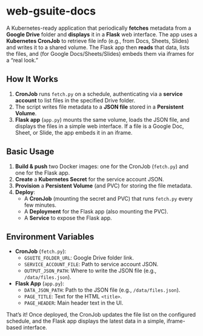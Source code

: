 # web-gsuite-docs

A Kubernetes-ready application that periodically **fetches** metadata from a **Google Drive** folder and **displays** it in a **Flask** web interface. The app uses a **Kubernetes CronJob** to retrieve file info (e.g., from Docs, Sheets, Slides) and writes it to a shared volume. The Flask app then **reads** that data, lists the files, and (for Google Docs/Sheets/Slides) embeds them via iframes for a “real look.”

## How It Works
1. **CronJob** runs `fetch.py` on a schedule, authenticating via a **service account** to list files in the specified Drive folder.  
2. The script writes file metadata to a **JSON file** stored in a **Persistent Volume**.  
3. **Flask app** (`app.py`) mounts the same volume, loads the JSON file, and displays the files in a simple web interface. If a file is a Google Doc, Sheet, or Slide, the app embeds it in an iframe.

## Basic Usage
1. **Build & push** two Docker images: one for the CronJob (`fetch.py`) and one for the Flask app.  
2. **Create** a **Kubernetes Secret** for the service account JSON.  
3. **Provision** a **Persistent Volume** (and PVC) for storing the file metadata.  
4. **Deploy**:
   - A **CronJob** (mounting the secret and PVC) that runs `fetch.py` every few minutes.  
   - A **Deployment** for the Flask app (also mounting the PVC).  
   - A **Service** to expose the Flask app.

## Environment Variables
- **CronJob** (`fetch.py`):
  - `GSUITE_FOLDER_URL`: Google Drive folder link.  
  - `SERVICE_ACCOUNT_FILE`: Path to service account JSON.  
  - `OUTPUT_JSON_PATH`: Where to write the JSON file (e.g., `/data/files.json`).  
- **Flask App** (`app.py`):
  - `DATA_JSON_PATH`: Path to the JSON file (e.g., `/data/files.json`).  
  - `PAGE_TITLE`: Text for the HTML `<title>`.  
  - `PAGE_HEADER`: Main header text in the UI.

That’s it! Once deployed, the CronJob updates the file list on the configured schedule, and the Flask app displays the latest data in a simple, iframe-based interface.
